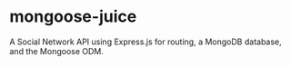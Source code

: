 # mongoose-juice
A Social Network API using Express.js for routing, a MongoDB database, and the Mongoose ODM.
